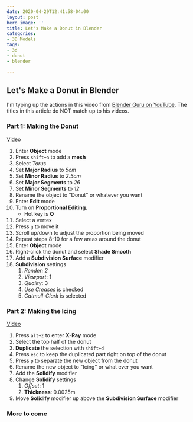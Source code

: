 ```yaml
---
date: 2020-04-29T12:41:58-04:00
layout: post
hero_image: ''
title: Let's Make a Donut in Blender
categories:
- 3D Models
tags:
- 3d
- donut
- blender

---
```

## Let's Make a Donut in Blender

I'm typing up the actions in this video from [Blender Guru on YouTube](https://www.youtube.com/user/AndrewPPrice "Blender Guru's YouTube Channel"). The titles in this article do NOT match up to his videos.

### Part 1: Making the Donut

[Video](https://www.youtube.com/watch?v=RaT-uG5wgUw&list=PLjEaoINr3zgEq0u2MzVgAaHEBt--xLB6U&index=3 "Part 2, Level 1: Modelling - Beginner Blender Tutorial Series")

 1. Enter **Object** mode
 2. Press `shift+a` to add a **mesh**
 3. Select _Torus_
 4. Set **Major Radius** to _5cm_
 5. Set **Minor Radius** to _2.5cm_
 6. Set **Major Segments** to _26_
 7. Set **Minor Segments** to _12_
 8. Rename the object to "Donut" or whatever you want
 9. Enter **Edit** mode
10. Turn on **Proportional Editing.**
    * Hot key is **O**
11. Select a vertex
12. Press `g` to move it
13. Scroll up/down to adjust the proportion being moved
14. Repeat steps 8-10 for a few areas around the donut
15. Enter **Object** mode
16. Right-click the donut and select **Shade Smooth**
17. Add a **Subdivision Surface** modifier
18. **Subdivision** settings
    1. _Render: 2_
    2. _Viewport_: 1
    3. _Quality_: 3
    4. _Use Creases_ is checked
    5. _Catmull-Clark_ is selected

### Part 2: Making the Icing

[Video](https://www.youtube.com/watch?v=R2qjqqfkH6E&list=PLjEaoINr3zgEq0u2MzVgAaHEBt--xLB6U&index=4 "Part 3, Level 1: Modelling - Beginner Blender Tutorial Series")

1. Press `alt+z` to enter **X-Ray** mode
2. Select the top half of the donut
3. **Duplicate** the selection with `shift+d`
4. Press `esc` to keep the duplicated part right on top of the donut
5. Press `p` to separate the new object from the donut
6. Rename the new object to "Icing" or what ever you want
7. Add the **Solidify** modifier
8. Change **Solidify** settings
   1. _Offset_: 1
   2. **Thickness**: 0.0025m
9. Move **Solidify** modifier up above the **Subdivision Surface** modifier

### More to come